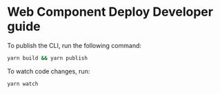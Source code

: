 # Web Component Deploy Developer guide

To publish the CLI, run the following command:

```bash
yarn build && yarn publish
```

To watch code changes, run:

```bash
yarn watch
```
